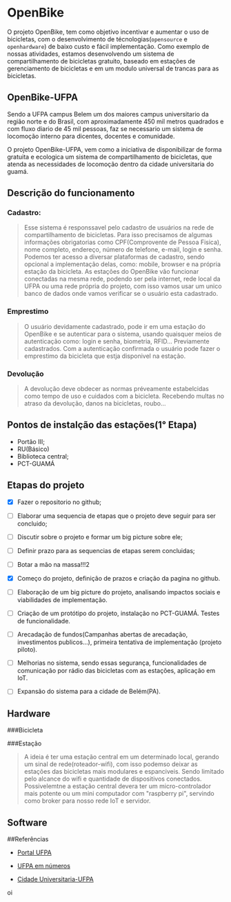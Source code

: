 # OpenBike
O projeto OpenBike, tem como objetivo incentivar e aumentar o uso de bicicletas, com o desenvolvimento de técnologias(`opensource` e `openhardware`) de baixo custo e fácil implementação. Como exemplo de nossas atividades, estamos desenvolvendo um sistema de compartilhamento de bicicletas gratuito, baseado em estações de gerenciamento de bicicletas e em um modulo universal de trancas para as bicicletas.

## OpenBike-UFPA
Sendo a UFPA campus Belem um dos maiores campus universitario da região norte e do Brasil, com aproximadamente 450 mil metros quadrados e com fluxo diario de 45 mil pessoas, faz se necessario um sistema de locomoção interno para dicentes, docentes e comunidade.

O projeto OpenBike-UFPA, vem como a iniciativa de disponibilizar de forma gratuita e ecologica um sistema de compartilhamento de bicicletas, que atenda as necessidades de locomoção dentro da cidade universitaria do guamá.

## Descrição do funcionamento
### Cadastro:
> Esse sistema é responssavel pelo cadastro de usuários na rede de compartilhamento de bicicletas. Para isso precisamos de algumas informações obrigatorias como CPF(Comprovente de Pessoa Fisica), nome completo, endereço, número de telefone, e-mail, login e senha.
Podemos ter acesso a diversar plataformas de cadastro, sendo opcional a implementação delas, como: mobile, browser e na própria estação da bicicleta.
As estações do OpenBike vão funcionar conectadas na mesma rede, podendo ser pela internet, rede local da UFPA ou uma rede própria do projeto, com isso vamos usar um unico banco de dados onde vamos verificar se o usuário esta cadastrado.

### Emprestimo
> O usuário devidamente cadastrado, pode ir em uma estação do OpenBike e se autenticar para o sistema, usando quaisquer meios de autenticação como: login e senha, biometria, RFID... Previamente cadastrados. Com a autenticação confirmada o usuário pode fazer o emprestimo da bicicleta que estja disponivel na estação. 

### Devolução
> A devolução deve obdecer as normas préveamente estabelcidas como tempo de uso e cuidados com a bicicleta. Recebendo multas no atraso da devolução, danos na bicicletas, roubo...

## Pontos de instalção das estações(1° Etapa)
- Portão III;
- RU(Básico)
- Biblioteca central;
- PCT-GUAMÁ

## Etapas do projeto

- [X] Fazer o repositorio no github;
- [ ] Elaborar uma sequencia de etapas que o projeto deve seguir para ser concluido;
- [ ] Discutir sobre o projeto e formar um big picture sobre ele;
- [ ] Definir prazo para as sequencias de etapas serem concluidas;
- [ ] Botar a mão na massa!!!2

- [X] Começo do projeto, definição de prazos e criação da pagina no github.
- [ ] Elaboração de um big picture do projeto, analisando impactos sociais e viabilidades de implementação. 
- [ ] Criação de um protótipo do projeto, instalação no PCT-GUAMÁ. Testes de funcionalidade.
- [ ] Arecadação de fundos(Campanhas abertas de arecadação, investimentos publicos...), primeira tentativa de implementação (projeto piloto).
- [ ] Melhorias no sistema, sendo essas segurança, funcionalidades de comunicação por rádio das bicicletas com as estações, aplicação em IoT.
- [ ] Expansão do sistema para a cidade de Belém(PA).

## Hardware

###Bicicleta

###Estação
> A ideia é ter uma estação central em um determinado local, gerando um sinal de rede(roteador-wifi), com isso podemso deixar as estações das bicicletas mais modulares e espanciveis. Sendo limitado pelo alcance do wifi e quantidade de dispositivos conectados. Possivelemtne a estação central devera ter um micro-controlador mais potente ou um mini computador com "raspberry pi", servindo como broker para nosso rede IoT e servidor.

## Software

##Referências

- [Portal UFPA](https://www.portal.ufpa.br/)

- [UFPA em números](https://www.portal.ufpa.br/imprensa/noticia.php?cod=6449)

- [Cidade Universitaria-UFPA](https://books.google.com.br/books?id=KdNVBQAAQBAJ&pg=PA37&lpg=PA37&dq=Cidade+Universit%C3%A1ria+Professor+Jos%C3%A9+da+Silveira+Netto+-+Bel%C3%A9m&source=bl&ots=RJmgXofZuI&sig=bD5YVcfZGfq5Q06MRKB1nAzs6sk&hl=pt-BR&sa=X&ved=0ahUKEwjvz66rzZjNAhUHOCYKHaGAAH0Q6AEIUTAJ#v=onepage&q=Cidade%20Universit%C3%A1ria%20Professor%20Jos%C3%A9%20da%20Silveira%20Netto%20-%20Bel%C3%A9m&f=false)

oi
